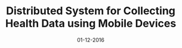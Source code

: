 ---
title: "Distributed System for Collecting Health Data using Mobile Devices"
excerpt: "Used Open Data Kit (ODK) platform for creating, deployment, collection and analysis of large scale data from geographically and culturally distributed people."

date: 01-12-2016

header:
  teaser: /assets/images/distributed-system-for-health-data-th.jpg
  overlay_image: /assets/images/distributed-system-for-health-data.jpg
  overlay_color: "#000"
  overlay_filter: 0.6

sidebar:
  - title: "Role"
    image: /assets/images/bio-photo.jpg
    image_alt: "logo"
    text: "User Side Android Application"
  - title: "Responsibilities"
    text: "Create ODK Forms and deploy the odk system"
  - title: "Project Timeline"
    text: "Aug'16 - Nov'16"
---